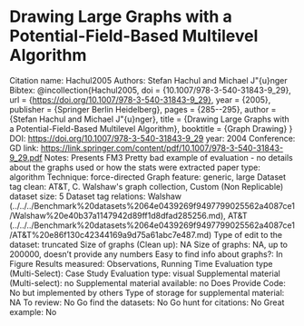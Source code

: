 # Drawing Large Graphs with a Potential-Field-Based Multilevel Algorithm

Citation name: Hachul2005
Authors: Stefan Hachul and Michael J\"{u}nger
Bibtex: @incollection{Hachul2005,
doi = {10.1007/978-3-540-31843-9_29},
url = {https://doi.org/10.1007/978-3-540-31843-9_29},
year = {2005},
publisher = {Springer Berlin Heidelberg},
pages = {285--295},
author = {Stefan Hachul and Michael J\"{u}nger},
title = {Drawing Large Graphs with a Potential-Field-Based Multilevel Algorithm},
booktitle = {Graph Drawing}
}
DOI: https://doi.org/10.1007/978-3-540-31843-9_29
year: 2004
Conference: GD
link: https://link.springer.com/content/pdf/10.1007/978-3-540-31843-9_29.pdf
Notes: Presents FM3
Pretty bad example of evaluation - no details about the graphs used or how the stats were extracted
paper type: algorithm
Technique: force-directed
Graph feature: generic, large
Dataset tag clean: AT&T, C. Walshaw's graph collection, Custom (Non Replicable)
dataset size: 5
Dataset tag relations: Walshaw (../../../Benchmark%20datasets%2064e0439269f9497799025562a4087ce1/Walshaw%20e40b37a1147942d89ff1d8dfad285256.md), AT&T (../../../Benchmark%20datasets%2064e0439269f9497799025562a4087ce1/AT&T%20e86f130c42344169a9d75a61abc7e487.md)
Type of edit to the dataset: truncated
Size of graphs (Clean up): NA
Size of graphs: NA, up to 200000, doesn’t provide any numbers
Easy to find info about graphs?: In Figure
Results measured: Observations, Running Time
Evaluation type (Multi-Select): Case Study
Evaluation type: visual
Supplemental material (Multi-select): no
Supplemental material available: no
Does Provide Code: No but implemented by others
Type of storage for supplemental material: NA
To review: No
Go find the datasets: No
Go hunt for citations: No
Great example: No